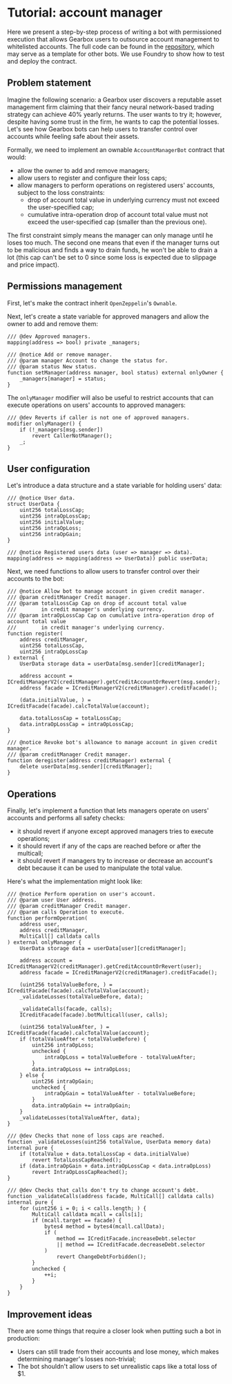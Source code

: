 # Tutorial: account manager

Here we present a step-by-step process of writing a bot with permissioned execution that allows Gearbox users to outsource account management to whitelisted accounts.
The full code can be found in the [repository](https://github.com/Gearbox-protocol/dev-bots-tutorial), which may serve as a template for other bots.
We use Foundry to show how to test and deploy the contract.

## Problem statement

Imagine the following scenario: a Gearbox user discovers a reputable asset management firm claiming that their fancy neural network-based trading strategy can achieve 40% yearly returns.
The user wants to try it; however, despite having some trust in the firm, he wants to cap the potential losses.
Let's see how Gearbox bots can help users to transfer control over accounts while feeling safe about their assets.

Formally, we need to implement an ownable `AccountManagerBot` contract that would:
* allow the owner to add and remove managers;
* allow users to register and configure their loss caps;
* allow managers to perform operations on registered users' accounts, subject to the loss constraints:
    * drop of account total value in underlying currency must not exceed the user-specified cap;
    * cumulative intra-operation drop of account total value must not exceed the user-specified cap (smaller than the previous one).

The first constraint simply means the manager can only manage until he loses too much.
The second one means that even if the manager turns out to be malicious and finds a way to drain funds, he won't be able to drain a lot (this cap can't be set to 0 since some loss is expected due to slippage and price impact).

## Permissions management

First, let's make the contract inherit `OpenZeppelin`'s `Ownable`.

Next, let's create a state variable for approved managers and allow the owner to add and remove them:
```solidity
/// @dev Approved managers.
mapping(address => bool) private _managers;

/// @notice Add or remove manager.
/// @param manager Account to change the status for.
/// @param status New status.
function setManager(address manager, bool status) external onlyOwner {
    _managers[manager] = status;
}
```

The `onlyManager` modifier will also be useful to restrict accounts that can execute operations on users' accounts to approved managers:
```solidity
/// @dev Reverts if caller is not one of approved managers.
modifier onlyManager() {
    if (!_managers[msg.sender])
        revert CallerNotManager();
    _;
}
```

## User configuration

Let's introduce a data structure and a state variable for holding users' data:
```solidity
/// @notice User data.
struct UserData {
    uint256 totalLossCap;
    uint256 intraOpLossCap;
    uint256 initialValue;
    uint256 intraOpLoss;
    uint256 intraOpGain;
}

/// @notice Registered users data (user => manager => data).
mapping(address => mapping(address => UserData)) public userData;
```

Next, we need functions to allow users to transfer control over their accounts to the bot:
```solidity
/// @notice Allow bot to manage account in given credit manager.
/// @param creditManager Credit manager.
/// @param totalLossCap Cap on drop of account total value
///        in credit manager's underlying currency.
/// @param intraOpLossCap Cap on cumulative intra-operation drop of account total value
///        in credit manager's underlying currency.
function register(
    address creditManager,
    uint256 totalLossCap,
    uint256 intraOpLossCap
) external {
    UserData storage data = userData[msg.sender][creditManager];

    address account = ICreditManagerV2(creditManager).getCreditAccountOrRevert(msg.sender);
    address facade = ICreditManagerV2(creditManager).creditFacade();

    (data.initialValue, ) = ICreditFacade(facade).calcTotalValue(account);

    data.totalLossCap = totalLossCap;
    data.intraOpLossCap = intraOpLossCap;
}

/// @notice Revoke bot's allowance to manage account in given credit manager.
/// @param creditManager Credit manager.
function deregister(address creditManager) external {
    delete userData[msg.sender][creditManager];
}
```

## Operations

Finally, let's implement a function that lets managers operate on users' accounts and performs all safety checks:
* it should revert if anyone except approved managers tries to execute operations;
* it should revert if any of the caps are reached before or after the multicall;
* it should revert if managers try to increase or decrease an account's debt because it can be used to manipulate the total value.

Here's what the implementation might look like:
```solidity
/// @notice Perform operation on user's account.
/// @param user User address.
/// @param creditManager Credit manager.
/// @param calls Operation to execute.
function performOperation(
    address user,
    address creditManager,
    MultiCall[] calldata calls
) external onlyManager {
    UserData storage data = userData[user][creditManager];

    address account = ICreditManagerV2(creditManager).getCreditAccountOrRevert(user);
    address facade = ICreditManagerV2(creditManager).creditFacade();

    (uint256 totalValueBefore, ) = ICreditFacade(facade).calcTotalValue(account);
    _validateLosses(totalValueBefore, data);

    _validateCalls(facade, calls);
    ICreditFacade(facade).botMulticall(user, calls);

    (uint256 totalValueAfter, ) = ICreditFacade(facade).calcTotalValue(account);
    if (totalValueAfter < totalValueBefore) {
        uint256 intraOpLoss;
        unchecked {
            intraOpLoss = totalValueBefore - totalValueAfter;
        }
        data.intraOpLoss += intraOpLoss;
    } else {
        uint256 intraOpGain;
        unchecked {
            intraOpGain = totalValueAfter - totalValueBefore;
        }
        data.intraOpGain += intraOpGain;
    }
    _validateLosses(totalValueAfter, data);
}

/// @dev Checks that none of loss caps are reached.
function _validateLosses(uint256 totalValue, UserData memory data) internal pure {
    if (totalValue + data.totalLossCap < data.initialValue)
        revert TotalLossCapReached();
    if (data.intraOpGain + data.intraOpLossCap < data.intraOpLoss)
        revert IntraOpLossCapReached();
}

/// @dev Checks that calls don't try to change account's debt.
function _validateCalls(address facade, MultiCall[] calldata calls) internal pure {
    for (uint256 i = 0; i < calls.length; ) {
        MultiCall calldata mcall = calls[i];
        if (mcall.target == facade) {
            bytes4 method = bytes4(mcall.callData);
            if (
                method == ICreditFacade.increaseDebt.selector
                || method == ICreditFacade.decreaseDebt.selector
            )
                revert ChangeDebtForbidden();
        }
        unchecked {
            ++i;
        }
    }
}
```

## Improvement ideas

There are some things that require a closer look when putting such a bot in production:
* Users can still trade from their accounts and lose money, which makes determining manager's losses non-trivial;
* The bot shouldn't allow users to set unrealistic caps like a total loss of $1.
